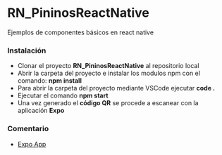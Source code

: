 # RN_PininosReactNative

Ejemplos de componentes básicos en react native

### Instalación

* Clonar el proyecto **RN_PininosReactNative** al repositorio local
* Abrir la carpeta del proyecto e instalar los modulos npm con el comando:  **npm install**
* Para abrir la carpeta del proyecto mediante VSCode ejecutar **code .**
* Ejecutar el comando **npm start**
* Una vez generado el **código QR** se procede a escanear con la aplicación **Expo**

### Comentario
* [Expo App](https://play.google.com/store/apps/details?id=host.exp.exponent)

